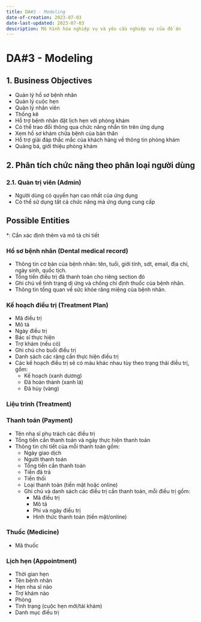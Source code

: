 ```yaml
---
title: DA#3 - Modeling
date-of-creation: 2023-07-03
date-last-updated: 2023-07-03
description: Mô hình hóa nghiệp vụ và yêu cầu nghiệp vụ của đồ án
---
```


# DA#3 - Modeling

## 1. Business Objectives

- Quản lý hồ sơ bệnh nhân
- Quản lý cuộc hẹn
- Quản lý nhân viên
- Thống kê
- Hỗ trợ bệnh nhân đặt lịch hẹn với phòng khám
- Có thể trao đổi thông qua chức năng nhắn tin trên ứng dụng
- Xem hồ sơ khám chữa bệnh của bản thân
- Hỗ trợ giải đáp thắc mắc của khách hàng về thông tin phòng khám
- Quảng bá, giới thiệu phòng khám

## 2. Phân tích chức năng theo phân loại người dùng

### 2.1. Quản trị viên (Admin)

- Người dùng có quyền hạn cao nhất của ứng dụng
- Có thể sử dụng tất cả chức năng mà ứng dụng cung cấp

## Possible Entities

*: Cần xác định thêm và mô tả chi tiết

### Hồ sơ bệnh nhân (Dental medical record)

- Thông tin cơ bản của bệnh nhân: tên, tuổi, giới tính, sdt, email, địa chỉ, ngày sinh, quốc tịch.
- Tổng tiền điều trị đã thanh toán cho riêng section đó
- Ghi chú về tình trạng dị ứng và chống chỉ định thuốc của bệnh nhân.
- Thông tin tổng quan về sức khỏe răng miệng của bệnh nhân.
### Kế hoạch điều trị (Treatment Plan)

- Mã điều trị
- Mô tả
- Ngày điều trị
- Bác sĩ thực hiện
- Trợ khám (nếu có)
- Ghi chú cho buổi điều trị
- Danh sách các răng cần thực hiện điều trị
- Các kế hoạch điều trị sẽ có màu khác nhau tùy theo trạng thái điều trị, gồm:
  - Kế hoạch (xanh dương)
  - Đã hoàn thành (xanh lá)
  - Đã hủy (vàng)

### Liệu trinh (Treatment)

### Thanh toán (Payment)

- Tên nha sĩ phụ trách các điều trị
- Tổng tiền cần thanh toán và ngày thực hiện thanh toán
- Thông tin chi tiết của mỗi thanh toán gồm:
  - Ngày giao dịch
  - Người thanh toán
  - Tổng tiền cần thanh toán
  - Tiền đã trả
  - Tiền thối
  - Loại thanh toán (tiền mặt hoặc online)
  - Ghi chú và danh sách các điều trị cần thanh toán, mỗi điều trị gồm:
    - Mã điều trị
    - Mô tả
    - Phí và ngày điều trị
    - Hình thức thanh toán (tiền mặt/online)

### Thuốc (Medicine)

- Mã thuốc

### Lịch hẹn (Appointment)

- Thời gian hẹn
- Tên bệnh nhân
- Hẹn nha sĩ nào
- Trợ khám nào
- Phòng
- Tình trạng (cuộc hẹn mới/tái khám)
- Danh mục điều trị
